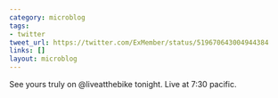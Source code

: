```yaml
---
category: microblog
tags:
- twitter
tweet_url: https://twitter.com/ExMember/status/519670643004944384
links: []
layout: microblog
---
```

See yours truly on @liveatthebike tonight. Live at 7:30 pacific.
